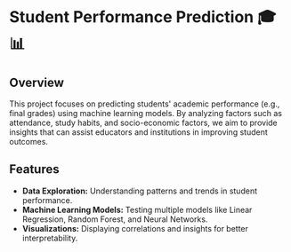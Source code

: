 # Student Performance Prediction 🎓📊

## Overview
This project focuses on predicting students' academic performance (e.g., final grades) using machine learning models. By analyzing factors such as attendance, study habits, and socio-economic factors, we aim to provide insights that can assist educators and institutions in improving student outcomes.

## Features
- **Data Exploration:** Understanding patterns and trends in student performance.
- **Machine Learning Models:** Testing multiple models like Linear Regression, Random Forest, and Neural Networks.
- **Visualizations:** Displaying correlations and insights for better interpretability.

